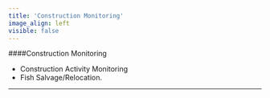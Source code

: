 ```yaml
---
title: 'Construction Monitoring'
image_align: left
visible: false
---
```


####Construction Monitoring
* Construction Activity Monitoring 
* Fish Salvage/Relocation.

---